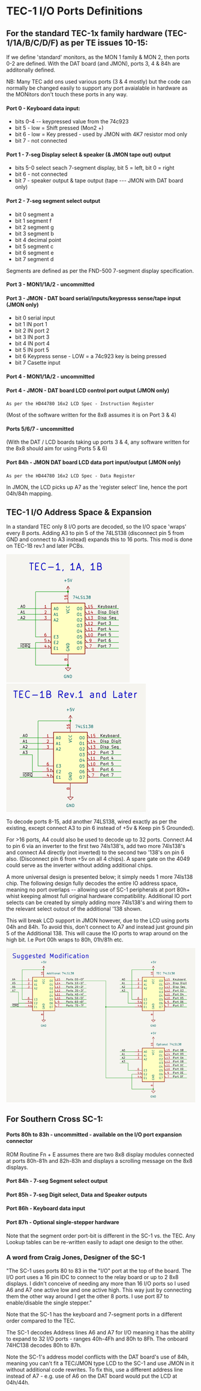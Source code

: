 <h1>TEC-1 I/O Ports Definitions</h1>

## For the standard TEC-1x family hardware (TEC-1/1A/B/C/D/F) as per TE issues 10-15:

If we define 'standard' monitors, as the MON 1 family & MON 2, then ports 0-2 are defined.
With the DAT board (and JMON), ports 3, 4 & 84h are additonally defined.

NB: Many TEC add ons used various ports (3 & 4 mostly) but the code can normally be changed easily to support any port avaialable in hardware as the MONitors don't touch these ports in any way.

#### Port 0 - Keyboard data input:
 - bits 0-4 -- keypressed value from the 74c923<br>
 - bit 5 - low = Shift pressed (Mon2 +)<br>
 - bit 6 - low = Key pressed - used by JMON with 4K7 resistor mod only<br>
 - bit 7 - not connected<br>

#### Port 1 - 7-seg Display select & speaker (& JMON tape out) output
 - bits 5-0 select seach 7-segment display, bit 5 = left, bit 0 = right
 - bit  6 - not connected
 - bit  7 - speaker output & tape output (tape --- JMON with DAT board only)

#### Port 2 - 7-seg segment select output
 - bit 0	segment a<br>
 - bit 1	segment f<br>
 - bit 2	segment g<br>
 - bit 3	segment b<br>
 - bit 4	decimal point<br>
 - bit 5	segment c<br>
 - bit 6	segment e<br>
 - bit 7	segment d<br>

Segments are defined as per the FND-500 7-segment display specification.

#### Port 3 - MON1/1A/2 - uncommitted
#### Port 3 - JMON - DAT board serial/inputs/keypresss sense/tape input (JMON only)
 - bit 0	serial input<br>
 - bit 1	IN port 1<br>
 - bit 2	IN port 2<br>
 - bit 3	IN port 3<br>
 - bit 4	IN port 4<br>
 - bit 5	IN port 5<br>
 - bit 6	Keypress sense - LOW = a 74c923 key is being pressed<br>
 - bit 7	Casette input<br>

#### Port 4 - MON1/1A/2 - uncommitted
#### Port 4 - JMON - DAT board LCD control port output (JMON only)

	As per the HD44780 16x2 LCD Spec - Instruction Register

(Most of the software written for the 8x8 assumes it is on Port 3 & 4)

#### Ports 5/6/7 - uncommitted
(With the DAT / LCD boards taking up ports 3 & 4, any software written for the 8x8 should aim for using Ports 5 & 6)

#### Port 84h - JMON DAT board LCD data port input/output (JMON only)

	As per the HD44780 16x2 LCD Spec - Data Register

In JMON, the LCD picks up A7 as the 'register select' line, hence the port 04h/84h mapping.

## TEC-1 I/O Address Space & Expansion

In a standard TEC only 8 I/O ports are decoded, so the I/O space 'wraps' every 8 ports. Adding A3 to pin 5 of the 74LS138 (disconnect pin 5 from GND and connect to A3 instead) expands this to 16 ports. This mod is done on TEC-1B rev.1 and later PCBs.

![Original TEC IO Decoder](IOMaps/TEC_Original.png) &nbsp;&nbsp;&nbsp;&nbsp; ![TEC-1B Rev.1+ IO Decoder](IOMaps/TEC_1B_Rev1.png)

To decode ports 8-15, add another 74LS138, wired exactly as per the existing, except connect A3 to pin 6 instead of +5v & Keep pin 5 Grounded).

For >16 ports, A4 could also be used to decode up to 32 ports. Connect A4 to pin 6 via an inverter to the first two 74ls138's, add two more 74ls138's and connect A4 directly (not inverted) to the second two '138's on pin 6 also. (Disconnect pin 6 from +5v on all 4 chips). A spare gate on the 4049 could serve as the inverter without adding additional chips.

A more universal design is presented below; it simply needs 1 more 74ls138 chip. The following design fully decodes the entire IO address space, meaning no port overlaps -- allowing use of SC-1 peripherals at port 80h+ whist keeping almost full original hardware compatibility. Additional IO port selects can be created by simply adding more 74ls138's and wiring them to the relevant select outout of the additional '138 shown.

This will break LCD support in JMON however, due to the LCD using ports 04h and 84h. To avoid this, don't connect to A7 and instead just ground pin 5 of the Additional 138. This will cause the IO ports to wrap around on the high bit. I.e Port 00h wraps to 80h, 01h/81h etc. 

![TEC-1B Suggested full address range IO Decoder](IOMaps/TEC_Suggested.png)

## For Southern Cross SC-1:

#### Ports 80h to 83h - uncommitted - available on the I/O port expansion connector

ROM Routine Fn + E assumes there are two 8x8 display modules connected at ports 80h-81h and 82h-83h and displays a scrolling message on the 8x8 displays.

#### Port 84h - 7-seg Segment select output
#### Port 85h - 7-seg Digit select, Data and Speaker outputs
#### Port 86h - Keyboard data input
#### Port 87h - Optional single-stepper hardware

Note that the segment order port-bit is different in the SC-1 vs. the TEC. Any Lookup tables can be re-written easily to adapt one design to the other.

### A word from Craig Jones, Designer of the SC-1

"The SC-1 uses ports 80 to 83 in the "I/O" port at the top of the board. The I/O port uses a 16 pin IDC to connect to the relay board or up to 2 8x8 displays. I didn't conceive of needing any more than 16 I/O ports so I used A6 and A7 one active low and one active high. This way just by connecting them the other way around I get the other 8 ports. I use port 87 to enable/disable the single stepper."

Note that the SC-1 has the keyboard and 7-segment ports in a different order compared to the TEC.

The SC-1 decodes Address lines A6 and A7 for I/O meaning it has the ability to expand to 32 I/O ports - ranges 40h-4Fh and 80h to 8Fh. The onboard 74HC138 decodes 80h to 87h.

Note the SC-1's address model conflicts with the DAT board's use of 84h, meaning you can't fit a TEC/JMON type LCD to the SC-1 and use JMON in it without additional code rewrites. To fix this, use a different address line instead of A7 - e.g. use of A6 on the DAT board would put the LCD at 04h/44h.
